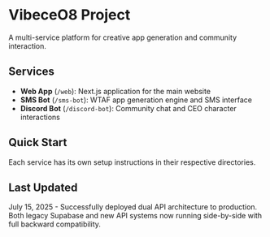 # VibeceO8 Project

A multi-service platform for creative app generation and community interaction.

## Services

- **Web App** (`/web`): Next.js application for the main website
- **SMS Bot** (`/sms-bot`): WTAF app generation engine and SMS interface  
- **Discord Bot** (`/discord-bot`): Community chat and CEO character interactions

## Quick Start

Each service has its own setup instructions in their respective directories.

## Last Updated

July 15, 2025 - Successfully deployed dual API architecture to production. Both legacy Supabase and new API systems now running side-by-side with full backward compatibility. 